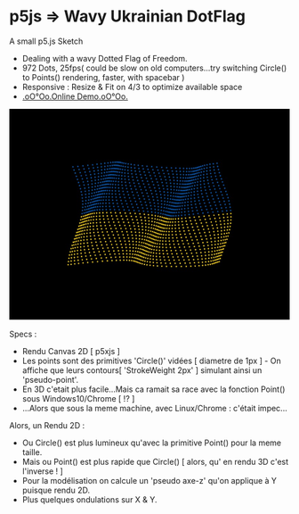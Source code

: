 # p5js => Wavy Ukrainian DotFlag

A small p5.js Sketch
+ Dealing with a wavy Dotted Flag of Freedom.
+ 972 Dots, 25fps( could be slow on old computers...try switching Circle() to Points() rendering, faster, with spacebar )
+ Responsive : Resize & Fit on 4/3 to optimize available space
+ [.oO°Oo.Online Demo.oO°Oo.](https://captainfurax.github.io/p5js-Wavy-DotFlag/)

![DotFlag](https://github.com/CaptainFurax/p5js-Wavy-DotFlag/blob/main/WavyFlag.jpg)

Specs : 
+ Rendu Canvas 2D [ p5xjs ]
+ Les points sont des primitives 'Circle()' vidées [ diametre de 1px ] - On affiche que leurs contours[ 'StrokeWeight 2px' ] simulant ainsi un 'pseudo-point'.
+ En 3D c'etait plus facile...Mais ca ramait sa race avec la fonction Point() sous Windows10/Chrome [ !? ]
+ ...Alors que sous la meme machine, avec Linux/Chrome : c'était impec...

Alors, un Rendu 2D :
+ Ou Circle() est plus lumineux qu'avec la primitive Point() pour la meme taille.
+ Mais ou Point() est plus rapide que Circle() [ alors, qu'  en rendu 3D c'est l'inverse ! ]
+ Pour la modélisation on calcule un 'pseudo axe-z' qu'on applique à Y puisque rendu 2D.
+ Plus quelques ondulations sur X & Y.






